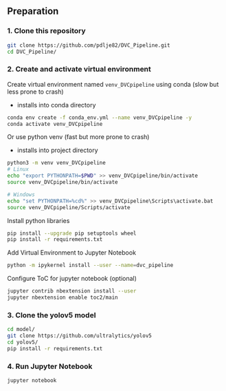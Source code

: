 ## Preparation

### 1. Clone this repository
```bash
git clone https://github.com/pdlje82/DVC_Pipeline.git
cd DVC_Pipeline/
```

### 2. Create and activate virtual environment
Create virtual environment named `venv_DVCpipeline` using conda (slow but less prone to crash)
- installs into conda directory
```bash
conda env create -f conda_env.yml --name venv_DVCpipeline -y
conda activate venv_DVCpipeline
````
Or use python venv (fast but more prone to crash)
- installs into project directory
```bash
python3 -m venv venv_DVCpipeline
# Linux
echo "export PYTHONPATH=$PWD" >> venv_DVCpipeline/bin/activate
source venv_DVCpipeline/bin/activate

# Windows
echo "set PYTHONPATH=%cd%" >> venv_DVCpipeline\Scripts\activate.bat
source venv_DVCpipeline/Scripts/activate
```


Install python libraries
```bash
pip install --upgrade pip setuptools wheel
pip install -r requirements.txt
```

Add Virtual Environment to Jupyter Notebook
```bash
python -m ipykernel install --user --name=dvc_pipeline
```
Configure ToC for jupyter notebook (optional)

```bash
jupyter contrib nbextension install --user
jupyter nbextension enable toc2/main
```

### 3. Clone the yolov5 model
```bash
cd model/
git clone https://github.com/ultralytics/yolov5
cd yolov5/
pip install -r requirements.txt
```
### 4. Run Jupyter Notebook
```bash
jupyter notebook
```